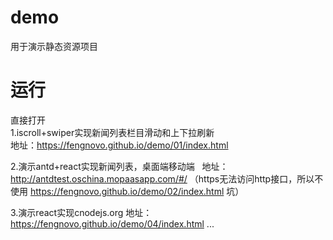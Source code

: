 # demo
用于演示静态资源项目

# 运行

直接打开  
1.iscroll+swiper实现新闻列表栏目滑动和上下拉刷新  
地址：https://fengnovo.github.io/demo/01/index.html  

2.演示antd+react实现新闻列表，桌面端移动端  
地址：http://antdtest.oschina.mopaasapp.com/#/  （https无法访问http接口，所以不使用 https://fengnovo.github.io/demo/02/index.html  坑）

3.演示react实现cnodejs.org
地址：https://fengnovo.github.io/demo/04/index.html 
...
